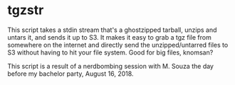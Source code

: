 # tgzstr

This script takes a stdin stream that's a ghostzipped tarball, unzips and untars it, and sends it up to S3. It makes it easy to grab a tgz file from somewhere on the internet and directly send the unzipped/untarred files to S3 without having to hit your file system. Good for big files, knomsan?

This script is a result of a nerdbombing session with M. Souza the day before my bachelor party, August 16, 2018.